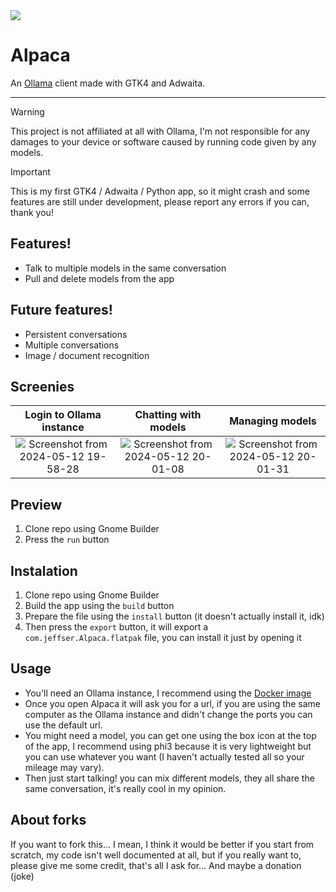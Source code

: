 <img src="https://jeffser.com/images/alpaca/logo.svg">

# Alpaca

An [Ollama](https://github.com/ollama/ollama) client made with GTK4 and Adwaita.





---

> [!WARNING]
> This project is not affiliated at all with Ollama, I'm not responsible for any damages to your device or software caused by running code given by any models.

> [!important]
> This is my first GTK4 / Adwaita / Python app, so it might crash and some features are still under development, please report any errors if you can, thank you!

## Features!
- Talk to multiple models in the same conversation
- Pull and delete models from the app

## Future features!
- Persistent conversations
- Multiple conversations
- Image / document recognition

## Screenies
Login to Ollama instance             |  Chatting with models        |  Managing models
:-------------------------:|:-------------------------:|:-------------------------:
![Screenshot from 2024-05-12 19-58-28](https://github.com/Jeffser/Alpaca/assets/69224322/e28df5c9-6419-4800-bbbc-38821f096922)  |  ![Screenshot from 2024-05-12 20-01-08](https://github.com/Jeffser/Alpaca/assets/69224322/c4083864-8c39-40e6-83b6-aff9d62183ca)  |  ![Screenshot from 2024-05-12 20-01-31](https://github.com/Jeffser/Alpaca/assets/69224322/76deb8a2-13a5-480a-b99d-4de40159c229)

## Preview
1. Clone repo using Gnome Builder
2. Press the `run` button

## Instalation
1. Clone repo using Gnome Builder
2. Build the app using the `build` button
3. Prepare the file using the `install` button (it doesn't actually install it, idk)
4. Then press the `export` button, it will export a `com.jeffser.Alpaca.flatpak` file, you can install it just by opening it

## Usage
- You'll need an Ollama instance, I recommend using the [Docker image](https://ollama.com/blog/ollama-is-now-available-as-an-official-docker-image)
- Once you open Alpaca it will ask you for a url, if you are using the same computer as the Ollama instance and didn't change the ports you can use the default url.
- You might need a model, you can get one using the box icon at the top of the app, I recommend using phi3 because it is very lightweight but you can use whatever you want (I haven't actually tested all so your mileage may vary).
- Then just start talking! you can mix different models, they all share the same conversation, it's really cool in my opinion.

## About forks
If you want to fork this... I mean, I think it would be better if you start from scratch, my code isn't well documented at all, but if you really want to, please give me some credit, that's all I ask for... And maybe a donation (joke)
